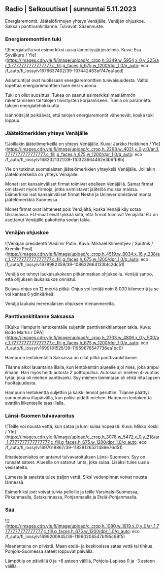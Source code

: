 ## Radio \| Selkouutiset \| sunnuntai 5.11.2023

Energiaremontit. Jäätelöfirmojen yhteys Venäjälle. Venäjän ohjuskoe. Saksan panttivankitilanne. Tulvavat. Sääennuste.

### Energiaremonttien tuki

![Energiatuilla voi esimerkiksi uusia lämmitysjärjestelmiä. Kuva: Esa Syväkuru / Yle](https://images.cdn.yle.fi/image/upload/c_crop,h_3349,w_5954,x_0,y_325/ar_1.7777777777777777,c_fill,g_faces,h_675,w_1200/dpr_1.0/q_auto: eco /f_auto/fl_lossy/v1676637402/39-107442463ef747ea1acd)

Asiantuntijat ovat huolissaan energiaremonttien tulevaisuudesta. Valtio lopettaa energiaremonttien tuen ensi vuonna.

Tuki on ollut suosittua. Tukea on saanut esimerkiksi maalämmön rakentamiseen tai talojen tiivistysten korjaamiseen. Tuella on parannettu talojen energiatehokkuutta.

Isännöitsijät pelkäävät, että talojen energiaremontit vähenevät, koska tuki loppuu.

### Jäätelömerkkien yhteys Venäjälle

![Joillakin jäätelömerkeillä on yhteys Venäjälle. Kuva: Jarkko Heikkinen / Yle](https://images.cdn.yle.fi/image/upload/c_crop,h_2268,w_4031,x_0,y_0/ar_1.7777777777777777,c_fill,g_faces,h_675,w_1200/dpr_1.0/q_auto: eco /f_auto/fl_lossy/v1682321321/39-110323664462e3b6fb8b)

Yle on tutkinut suomalaisten jäätelömerkkien yhteyksiä Venäjälle. Joillakin jäätelömerkeillä on yhteys Venäjälle.

Monet isot kansainväliset firmat toimivat edelleen Venäjällä. Samat firmat omistavat myös firmoja, jotka valmistavat jäätelöä muissa maissa. Esimerkiksi isot kansainväliset firmat Nestle ja Unilever omistavat monta jäätelömerkkiä Suomessa.

Monet firmat ovat lähteneet pois Venäjältä, koska Venäjä käy sotaa Ukrainassa. EU-maat eivät tykkää siitä, että firmat toimivat Venäjällä. EU on asettanut Venäjälle pakotteita sodan takia.

### Venäjän ohjuskoe

![Venäjän presidentti Vladimir Putin. Kuva: Mikhael Klimentyev / Sputnik / Kremlin Pool](https://images.cdn.yle.fi/image/upload/c_crop,h_4519,w_8034,x_16,y_238/ar_1.7777777777777777,c_fill,g_faces,h_675,w_1200/dpr_1.0/q_auto: eco /f_auto/fl_lossy/v1678982359/39-108632664133bfc2dc51)

Venäjä on tehnyt laukaisukokeen pitkänmatkan ohjuksella. Venäjä sanoo, että ohjuksen laukaisukoe onnistui.

Bulava-ohjus on 12 metriä pitkä. Ohjus voi lentää noin 8 000 kilometriä ja se voi kantaa 6 ydinkärkeä.

Venäjä laukaisi merenalaisen ohjuksen Vienanmereltä.

### Panttivankitilanne Saksassa

![Kulku Hampurin lentokentälle suljettiin panttivankitilanteen takia. Kuva: Bodo Marks / DPA](https://images.cdn.yle.fi/image/upload/c_crop,h_2703,w_4806,x_0,y_500/ar_1.7777777777777777,c_fill,g_faces,h_675,w_1200/dpr_1.0/q_auto: eco /f_auto/fl_lossy/v1699181525/39-11959676547736ea1bc0)

Hampurin lentokentällä Saksassa on ollut pitkä panttivankitilanne.

Tilanne alkoi lauantaina illalla, kun lentokentän alueelle ajoi mies, joka ampui ilmaan. Hän myös heitti autosta 2 polttopulloa. Autossa oli miehen 4-vuotias tytär, joka oli miehen panttivanki. Syy miehen toimintaan oli ehkä riita lapsen huoltajuudesta.

Hampurin lentokenttä suljettiin ja kaikki lennot peruttiin. Tilanne päättyi sunnuntaina iltapäivällä, kun poliisi pidätti miehen. Hampurin lentokenttä avattiin liikenteelle taas illalla.

### Länsi-Suomen tulvavaroitus

![Teille voi nousta vettä, kun sataa ja lumi sulaa nopeasti. Kuva: Mikko Koski / Yle](https://images.cdn.yle.fi/image/upload/c_crop,h_3078,w_5472,x_0,y_218/ar_1.7777777777777777,c_fill,g_faces,h_675,w_1200/dpr_1.0/q_auto: eco /f_auto/fl_lossy/v1697618867/39-11828126521489e76d51)

Ilmatieteenlaitos on antanut tulvavaroituksen Länsi-Suomeen. Syy on runsaat sateet. Alueella on satanut lunta, joka sulaa. Lisäksi tulee uusia vesisateita.

Lumesta ja sateista tulee paljon vettä. Siksi vedenpinnat voivat nousta lännessä.

Esimerkiksi joet voivat tulvia pelloille ja teille Varsinais-Suomessa, Pirkanmaalla, Satakunnassa, Pohjanmaalla ja Etelä-Pohjanmaalla.

### Sää

![](https://images.cdn.yle.fi/image/upload/c_crop,h_1080,w_1919,x_0,y_0/ar_1.7777777777777777,c_fill,g_faces,h_675,w_1200/dpr_1.0/q_auto: eco /f_auto/fl_lossy/v1699200945/39-11960206547bf95c98f5)

Maanantaina on pilvistä. Maan etelä- ja keskiosissa sataa vettä tai tihkua. Pohjois-Suomessa sateet loppuvat päivällä.

Lämpötila on päivällä 0 ja +8 asteen välillä, Pohjois-Lapissa 0 ja -3 asteen välillä.
